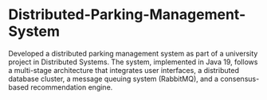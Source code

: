 # Distributed-Parking-Management-System
Developed a distributed parking management system as part of a university project in Distributed Systems. The system, implemented in Java 19, follows a multi-stage architecture that integrates user interfaces, a distributed database cluster, a message queuing system (RabbitMQ), and a consensus-based recommendation engine.
